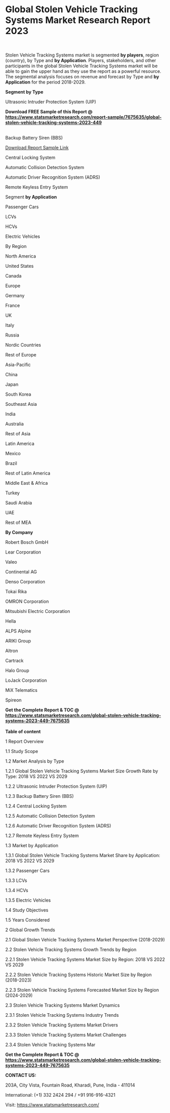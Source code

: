 <h1>Global Stolen Vehicle Tracking Systems Market Research Report 2023</h1><br/><p>Stolen Vehicle Tracking Systems market is segmented <strong>by players</strong>, region (country), by Type and <strong>by Application</strong>. Players, stakeholders, and other participants in the global Stolen Vehicle Tracking Systems market will be able to gain the upper hand as they use the report as a powerful resource. The segmental analysis focuses on revenue and forecast by Type and <strong>by Application</strong> for the period 2018-2029.</p><p><strong>Segment by Type</strong></p><p>Ultrasonic Intruder Protection System (UIP)</p><div><b>Download FREE Sample of this Report @ <a href="https://www.statsmarketresearch.com/download-free-sample/7675635/global-stolen-vehicle-tracking-systems-2023-449">https://www.statsmarketresearch.com/report-sample/7675635/global-stolen-vehicle-tracking-systems-2023-449</a></b></div><br><p>Backup Battery Siren (BBS)</p><p><a href="https://www.statsmarketresearch.com/download-free-sample/7675635/global-stolen-vehicle-tracking-systems-2023-449">Download Report Sample Link</a></p><p>Central Locking System</p><p>Automatic Collision Detection System</p><p>Automatic Driver Recognition System (ADRS)</p><p>Remote Keyless Entry System</p><p>Segment <strong>by Application</strong></p><p>Passenger Cars</p><p>LCVs</p><p>HCVs</p><p>Electric Vehicles</p><p>By Region</p><p>North America</p><p>United States</p><p>Canada</p><p>Europe</p><p>Germany</p><p>France</p><p>UK</p><p>Italy</p><p>Russia</p><p>Nordic Countries</p><p>Rest of Europe</p><p>Asia-Pacific</p><p>China</p><p>Japan</p><p>South Korea</p><p>Southeast Asia</p><p>India</p><p>Australia</p><p>Rest of Asia</p><p>Latin America</p><p>Mexico</p><p>Brazil</p><p>Rest of Latin America</p><p>Middle East & Africa</p><p>Turkey</p><p>Saudi Arabia</p><p>UAE</p><p>Rest of MEA</p><p><strong>By Company</strong></p><p>Robert Bosch GmbH</p><p>Lear Corporation</p><p>Valeo</p><p>Continental AG</p><p>Denso Corporation</p><p>Tokai Rika</p><p>OMRON Corporation</p><p>Mitsubishi Electric Corporation</p><p>Hella</p><p>ALPS Alpine</p><p>ARIKI Group</p><p>Altron</p><p>Cartrack</p><p>Halo Group</p><p>LoJack Corporation</p><p>MiX Telematics</p><p>Spireon</p><div><b>Get the Complete Report & TOC @ <a href="https://www.statsmarketresearch.com/global-stolen-vehicle-tracking-systems-2023-449-7675635">https://www.statsmarketresearch.com/global-stolen-vehicle-tracking-systems-2023-449-7675635</a></b></div><br><b>Table of content</b><p>1 Report Overview<br />
 
  1.1 Study Scope<br />
 
  1.2 Market Analysis by Type<br />
 
  1.2.1 Global Stolen Vehicle Tracking Systems Market Size Growth Rate by Type: 2018 VS 2022 VS 2029<br />
 
  1.2.2 Ultrasonic Intruder Protection System (UIP)<br />
 
  1.2.3 Backup Battery Siren (BBS)<br />
 
  1.2.4 Central Locking System<br />
 
  1.2.5 Automatic Collision Detection System<br />
 
  1.2.6 Automatic Driver Recognition System (ADRS)<br />
 
  1.2.7 Remote Keyless Entry System<br />
 
  1.3 Market by Application<br />
 
  1.3.1 Global Stolen Vehicle Tracking Systems Market Share by Application: 2018 VS 2022 VS 2029<br />
 
  1.3.2 Passenger Cars<br />
 
  1.3.3 LCVs<br />
 
  1.3.4 HCVs<br />
 
  1.3.5 Electric Vehicles<br />
 
  1.4 Study Objectives<br />
 
  1.5 Years Considered<br />
 
 2 Global Growth Trends<br />
 
  2.1 Global Stolen Vehicle Tracking Systems Market Perspective (2018-2029)<br />
 
  2.2 Stolen Vehicle Tracking Systems Growth Trends by Region<br />
 
  2.2.1 Stolen Vehicle Tracking Systems Market Size by Region: 2018 VS 2022 VS 2029<br />
 
  2.2.2 Stolen Vehicle Tracking Systems Historic Market Size by Region (2018-2023)<br />
 
  2.2.3 Stolen Vehicle Tracking Systems Forecasted Market Size by Region (2024-2029)<br />
 
  2.3 Stolen Vehicle Tracking Systems Market Dynamics<br />
 
  2.3.1 Stolen Vehicle Tracking Systems Industry Trends<br />
 
  2.3.2 Stolen Vehicle Tracking Systems Market Drivers<br />
 
  2.3.3 Stolen Vehicle Tracking Systems Market Challenges<br />
 
  2.3.4 Stolen Vehicle Tracking Systems Mar<br><div><b>Get the Complete Report & TOC @ <a href="https://www.statsmarketresearch.com/global-stolen-vehicle-tracking-systems-2023-449-7675635">https://www.statsmarketresearch.com/global-stolen-vehicle-tracking-systems-2023-449-7675635</a></b></div></p>
 
 <b>CONTACT US:</b><br>
 
 203A, City Vista, Fountain Road, Kharadi, Pune, India - 411014 <br>
 
 International: (+1) 332 2424 294 / +91 916-916-4321<br>
 
 Visit: <a href="https://www.statsmarketresearch.com/">https://www.statsmarketresearch.com/</a>
 
 <br>